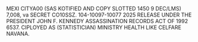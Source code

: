 MEXI CITYA00 (SAS KOTIFIED AND COPY SLOTTED 1450 9 DEC/LMS) 7,008, va SECRET CO10SSZ. 104-10097-10077 2025 RELEASE UNDER THE PRESIDENT JOHN F. KENNEDY ASSASSINATION RECORDS ACT OF 1992 6537. CIPLOYED AS (STATISTICIAN) MINISTRY HEALTH LIKE CELFARE NAVANA.